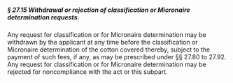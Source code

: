 ##### § 27.15 Withdrawal or rejection of classification or Micronaire determination requests. #####

Any request for classification or for Micronaire determination may be withdrawn by the applicant at any time before the classification or Micronaire determination of the cotton covered thereby, subject to the payment of such fees, if any, as may be prescribed under §§ 27.80 to 27.92. Any request for classification or for Micronaire determination may be rejected for noncompliance with the act or this subpart.